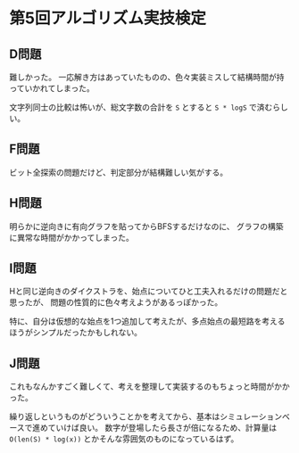 # 第5回アルゴリズム実技検定

## D問題

難しかった。
一応解き方はあっていたものの、色々実装ミスして結構時間が持っていかれてしまった。

文字列同士の比較は怖いが、総文字数の合計を `S` とすると `S * logS` で済むらしい。

## F問題

ビット全探索の問題だけど、判定部分が結構難しい気がする。

## H問題

明らかに逆向きに有向グラフを貼ってからBFSするだけなのに、
グラフの構築に異常な時間がかかってしまった。

## I問題

Hと同じ逆向きのダイクストラを、始点についてひと工夫入れるだけの問題だと思ったが、
問題の性質的に色々考えようがあるっぽかった。

特に、自分は仮想的な始点を1つ追加して考えたが、多点始点の最短路を考えるほうがシンプルだったかもしれない。

## J問題

これもなんかすごく難しくて、考えを整理して実装するのもちょっと時間がかかった。

繰り返しというものがどういうことかを考えてから、基本はシミュレーションベースで進めていけば良い。
数字が登場したら長さが倍になるため、計算量は `O(len(S) * log(x))` とかそんな雰囲気のものになっているはず。
